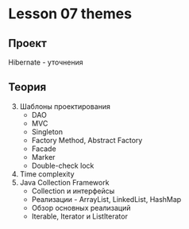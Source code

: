 # Lesson 07 themes #

## Проект ##
Hibernate - уточнения

## Теория ##
3. Шаблоны проектирования
    * DAO
	* MVC
	* Singleton
	* Factory Method, Abstract Factory
	* Facade
	* Marker
	* Double-check lock
4. Time complexity
5. Java Collection Framework
    * Collection и интерфейсы
	* Реализации - ArrayList, LinkedList, HashMap
	* Обзор основных реализаций
	* Iterable, Iterator и ListIterator
